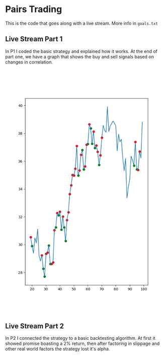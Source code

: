 # Pairs Trading

This is the code that goes along with a live stream. More info in `goals.txt`


Live Stream Part 1
----
In P1 I coded the basic strategy and explained how it works. At the end of part one, we have a graph that shows the buy and sell signals based on changes in correlation. 

![Pairs Trading Results](images/example.png)


Live Stream Part 2
---
In P2 I connected the strategy to a basic backtesting algorithm. At first it showed promise boasting a 2% return, then after factoring in slippage and other real world factors the strategy lost it's alpha. 
